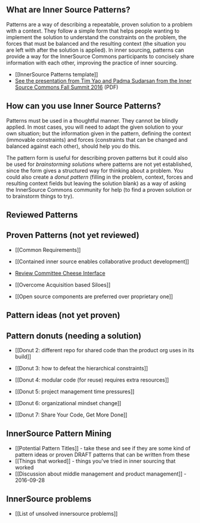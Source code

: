 ## What are Inner Source Patterns?
Patterns are a way of describing a repeatable, proven solution to a problem with a context. They follow a simple form that helps people wanting to implement the solution to understand the constraints on the problem, the forces that must be balanced and the resulting context (the situation you are left with after the solution is applied). In inner sourcing, patterns can provide a way for the InnerSource Commons participants to concisely share information with each other, improving the practice of inner sourcing.

* [[InnerSource Patterns template]]
* [See the presentation from Tim Yao and Padma Sudarsan from the Inner Source Commons Fall Summit 2016](https://drive.google.com/open?id=0B7_9iQb93uBQbnlkdHNuUGhpTXc) (PDF)

## How can you use Inner Source Patterns?
Patterns must be used in a thoughtful manner. They cannot be blindly applied. In most cases, you will need to adapt the given solution to your own situation; but the information given in the pattern, defining the context (immovable constraints) and forces (constraints that can be changed and balanced against each other), should help you do this.

The pattern form is useful for describing proven patterns but it could also be used for *brainstorming solutions* where patterns are not yet established, since the form gives a structured way for thinking about a problem. You could also create a *donut pattern* (filling in the problem, context, forces and resulting context fields but leaving the solution blank) as a way of asking the InnerSource Commons community for help (to find a proven solution or to brainstorm things to try). 

## Reviewed Patterns

## Proven Patterns (not yet reviewed)
* [[Common Requirements]]
* [[Contained inner source enables collaborative product development]]
* [Review Committee Cheese Interface](https://github.com/paypal/InnerSourceCommons/wiki/Review-Committee--aka--Cheese-Interface)
* [[Overcome Acquisition based Siloes]]  

* [[Open source components are preferred over proprietary one]]  

## Pattern ideas (not yet proven)

## Pattern donuts (needing a solution)  

* [[Donut 2: different repo for shared code than the product org uses in its build]]

* [[Donut 3: how to defeat the hierarchical constraints]]  

* [[Donut 4: modular code (for reuse) requires extra resources]]  

* [[Donut 5: project management time pressures]]

* [[Donut 6: organizational mindset change]]  

* [[Donut 7: Share Your Code, Get More Done]]


## InnerSource Pattern Mining
* [[Potential Pattern Titles]] - take these and see if they are some kind of pattern ideas or proven DRAFT patterns that can be written from these
* [[Things that worked]] - things you've tried in inner sourcing that worked
* [[Discussion about middle management and product management]] - 2016-09-28  


## InnerSource problems
* [[List of unsolved innersource problems]]